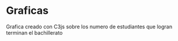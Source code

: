 # Graficas
Grafica creado con C3js sobre los numero de estudiantes que logran terminan el bachillerato

